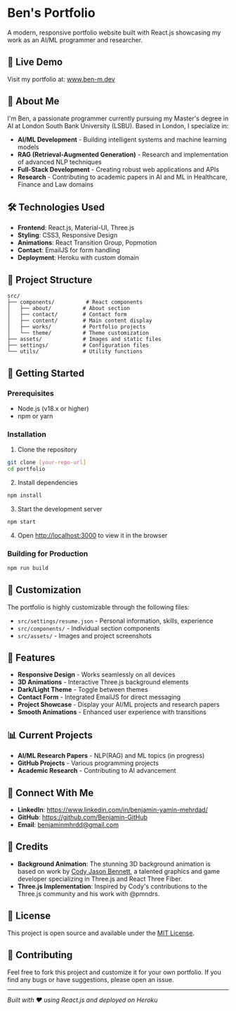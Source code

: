 # Ben's Portfolio

A modern, responsive portfolio website built with React.js showcasing my work as an AI/ML programmer and researcher.

## 🚀 Live Demo

Visit my portfolio at: www.ben-m.dev

## 🎯 About Me

I'm Ben, a passionate programmer currently pursuing my Master's degree in AI at London South Bank University (LSBU). Based in London, I specialize in:

- **AI/ML Development** - Building intelligent systems and machine learning models
- **RAG (Retrieval-Augmented Generation)** - Research and implementation of advanced NLP techniques
- **Full-Stack Development** - Creating robust web applications and APIs
- **Research** - Contributing to academic papers in AI and ML in Healthcare, Finance and Law domains

## 🛠️ Technologies Used

- **Frontend**: React.js, Material-UI, Three.js
- **Styling**: CSS3, Responsive Design
- **Animations**: React Transition Group, Popmotion
- **Contact**: EmailJS for form handling
- **Deployment**: Heroku with custom domain

## 📁 Project Structure

```
src/
├── components/          # React components
│   ├── about/          # About section
│   ├── contact/        # Contact form
│   ├── content/        # Main content display
│   ├── works/          # Portfolio projects
│   └── theme/          # Theme customization
├── assets/             # Images and static files
├── settings/           # Configuration files
└── utils/              # Utility functions
```

## 🚀 Getting Started

### Prerequisites

- Node.js (v18.x or higher)
- npm or yarn

### Installation

1. Clone the repository
```bash
git clone [your-repo-url]
cd portfolio
```

2. Install dependencies
```bash
npm install
```

3. Start the development server
```bash
npm start
```

4. Open [http://localhost:3000](http://localhost:3000) to view it in the browser

### Building for Production

```bash
npm run build
```

## 📝 Customization

The portfolio is highly customizable through the following files:

- `src/settings/resume.json` - Personal information, skills, experience
- `src/components/` - Individual section components
- `src/assets/` - Images and project screenshots

## 🎨 Features

- **Responsive Design** - Works seamlessly on all devices
- **3D Animations** - Interactive Three.js background elements
- **Dark/Light Theme** - Toggle between themes
- **Contact Form** - Integrated EmailJS for direct messaging
- **Project Showcase** - Display your AI/ML projects and research papers
- **Smooth Animations** - Enhanced user experience with transitions

## 📊 Current Projects

- **AI/ML Research Papers** - NLP(RAG) and ML topics (in progress)
- **GitHub Projects** - Various programming projects
- **Academic Research** - Contributing to AI advancement

## 🔗 Connect With Me

- **LinkedIn**: https://www.linkedin.com/in/benjamin-yamin-mehrdad/
- **GitHub**: https://github.com/Benjamin-GitHub
- **Email**: benjaminmhrdd@gmail.com

## 🙏 Credits

- **Background Animation**: The stunning 3D background animation is based on work by [Cody Jason Bennett](https://github.com/CodyJasonBennett), a talented graphics and game developer specializing in Three.js and React Three Fiber.
- **Three.js Implementation**: Inspired by Cody's contributions to the Three.js community and his work with @pmndrs.

## 📄 License

This project is open source and available under the [MIT License](LICENSE).

## 🤝 Contributing

Feel free to fork this project and customize it for your own portfolio. If you find any bugs or have suggestions, please open an issue.

---

*Built with ❤️ using React.js and deployed on Heroku*
